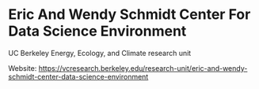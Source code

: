 # Eric And Wendy Schmidt Center For Data Science Environment
UC Berkeley Energy, Ecology, and Climate research unit

Website: https://vcresearch.berkeley.edu/research-unit/eric-and-wendy-schmidt-center-data-science-environment
